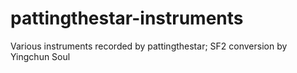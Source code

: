 # pattingthestar-instruments
Various instruments recorded by pattingthestar; SF2 conversion by Yingchun Soul
